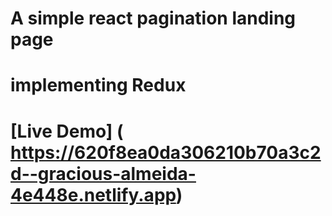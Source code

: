 # A simple react pagination landing page

# implementing Redux

# [Live Demo] ( https://620f8ea0da306210b70a3c2d--gracious-almeida-4e448e.netlify.app)
